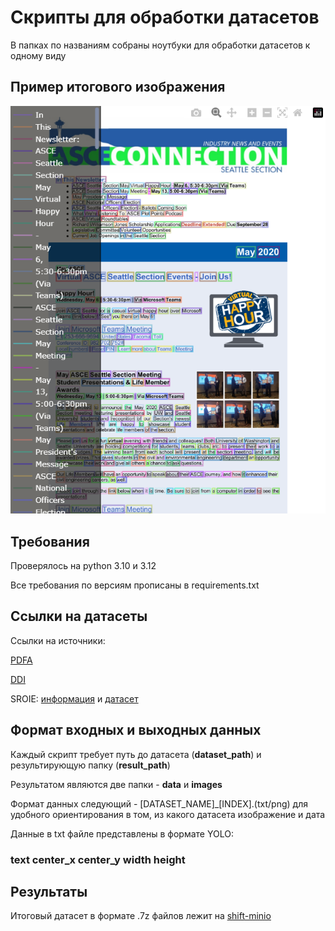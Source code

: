 # Cкрипты для обработки датасетов

В папках по названиям собраны ноутбуки для обработки датасетов к одному виду

## Пример итогового изображения

![example](example.png)

## Требования

Проверялось на python 3.10 и 3.12

Все требования по версиям прописаны в requirements.txt

## Ссылки на датасеты

Ссылки на источники:

[PDFA](https://huggingface.co/datasets/pixparse/pdfa-eng-wds)

[DDI](https://github.com/machine-intelligence-laboratory/DDI-100/tree/master/dataset)

SROIE: [информация](https://huggingface.co/datasets/darentang/sroie) и [датасет](https://drive.google.com/file/d/1ZyxAw1d-9UvhgNLGRvsJK4gBCMf0VpGD/view)

## Формат входных и выходных данных

Каждый скрипт требует путь до датасета (__dataset_path__) и результирующую папку (__result_path__)

Результатом являются две папки - __data__ и __images__

Формат данных следующий - [DATASET_NAME]_[INDEX].(txt/png) для удобного ориентирования в том, из какого датасета изображение и дата

Данные в txt файле представлены в формате YOLO:

### text center_x center_y width height

## Результаты

Итоговый датасет в формате .7z файлов лежит на [shift-minio](https://console.shift-minio.yc.ftc.ru/browser/shift-recognition-symbols)
